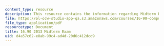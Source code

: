 ```yaml
---
content_type: resource
description: This resource contains the information regarding Midterm Exam.
file: https://ol-ocw-studio-app-qa.s3.amazonaws.com/courses/16-90-computational-methods-in-aerospace-engineering-spring-2014/d4a57c62e8ab99c4ad4d20d6c412dcd9_MIT16_90S14_midterm1.pdf
file_type: application/pdf
resourcetype: Document
title: 16.90 2013 Midterm Exam
uid: d4a57c62-e8ab-99c4-ad4d-20d6c412dcd9
---
```

